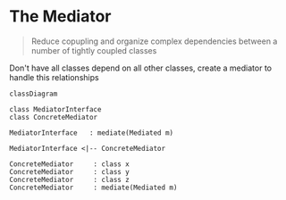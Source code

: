 # The Mediator
> Reduce copupling and organize complex dependencies between a number of tightly coupled classes

Don't have all classes depend on all other classes, create a mediator to handle this relationships

```mermaid
classDiagram

class MediatorInterface
class ConcreteMediator

MediatorInterface   : mediate(Mediated m)

MediatorInterface <|-- ConcreteMediator

ConcreteMediator     : class x
ConcreteMediator     : class y
ConcreteMediator     : class z
ConcreteMediator     : mediate(Mediated m)
```